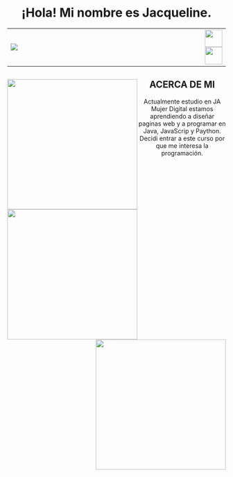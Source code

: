 <h1 align="center">¡Hola! Mi nombre es Jacqueline.</h1>
<table>
<tr>
<td width="90%" class="">
<img src="https://static.wikia.nocookie.net/factvsfiction/images/9/9d/Storm.gif/revision/latest?cb=20160527023427" />
</td>
<td width="10%">
<a href="https://www.facebook.com/Rmz.Jaqueline?locale=es_LA"><img src="https://cdn3.iconfinder.com/data/icons/picons-social/57/06-facebook-512.png" width=" 40" height="40" align="center" /></a>
<a href="https://www.instagram.com/rmz.jaqueline/"><img src="https://cdn-icons-png.flaticon.com/512/717/717392.png" width=" 40" height="40" align="center"/></a>
</td>
</tr>
</table>
<div>
<img src="https://i.pinimg.com/originals/2d/5c/31/2d5c31e0cb09c0c71fa04beb769172f0.gif"  width="300" height="" align="left"/>
<h2 align="center">ACERCA DE MI</h2>
  <p  align="center" >Actualmente estudio en JA Mujer Digital estamos aprendiendo a diseñar paginas web y a programar en Java, JavaScrip y Paython. Decidi entrar a este curso por que me interesa la programación.</p>
</div>
<div>
<img src="https://64.media.tumblr.com/4f3d1a2c786e540a238111b3d39fa3a9/tumblr_o3847mGP2V1ubdqjxo1_500.gifv"  width="300" height="" align="left"/>

<img src="https://64.media.tumblr.com/4f3d1a2c786e540a238111b3d39fa3a9/tumblr_o3847mGP2V1ubdqjxo1_500.gifv"  width="300" height="" align="right"/>
</div>
